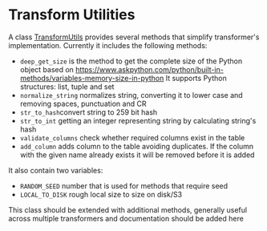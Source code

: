 # Transform Utilities

A class [TransformUtils](../src/data_processing/utils/transform_utils.py) provides several methods that simplify 
transformer's implementation. Currently it includes the following methods:
* `deep_get_size` is the method to get the complete size of the Python object based on
  https://www.askpython.com/python/built-in-methods/variables-memory-size-in-python
  It supports Python structures: list, tuple and set
* `normalize_string` normalizes string, converting it to lower case and removing spaces, punctuation and CR
* `str_to_hash`convert string to 259 bit hash
* `str_to_int` getting an integer representing string by calculating string's hash
* `validate_columns` check whether required columns exist in the table
* `add_column` adds column to the table avoiding duplicates. If the column with the given name already exists it will 
be removed before it is added

It also contain two variables:
* `RANDOM_SEED` number that is used for methods that require seed
* `LOCAL_TO_DISK` rough local size to size on disk/S3

This class should be extended with additional methods, generally useful across multiple transformers and documentation 
should be added here 